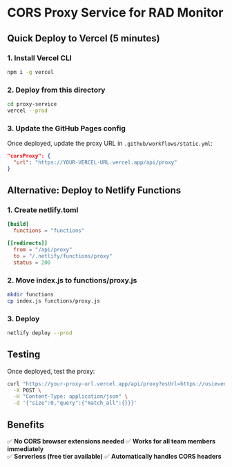 # CORS Proxy Service for RAD Monitor

## Quick Deploy to Vercel (5 minutes)

### 1. **Install Vercel CLI**
```bash
npm i -g vercel
```

### 2. **Deploy from this directory**
```bash
cd proxy-service
vercel --prod
```

### 3. **Update the GitHub Pages config**
Once deployed, update the proxy URL in `.github/workflows/static.yml`:
```json
"corsProxy": {
  "url": "https://YOUR-VERCEL-URL.vercel.app/api/proxy"
}
```

## Alternative: Deploy to Netlify Functions

### 1. **Create netlify.toml**
```toml
[build]
  functions = "functions"

[[redirects]]
  from = "/api/proxy"
  to = "/.netlify/functions/proxy"
  status = 200
```

### 2. **Move index.js to functions/proxy.js**
```bash
mkdir functions
cp index.js functions/proxy.js
```

### 3. **Deploy**
```bash
netlify deploy --prod
```

## Testing

Once deployed, test the proxy:
```bash
curl "https://your-proxy-url.vercel.app/api/proxy?esUrl=https://usieventho-prod-usw2.kb.us-west-2.aws.found.io:9243&esPath=/elasticsearch/usi*/_search&cookie=YOUR_COOKIE" \
  -X POST \
  -H "Content-Type: application/json" \
  -d '{"size":0,"query":{"match_all":{}}}'
```

## Benefits

✅ **No CORS browser extensions needed**
✅ **Works for all team members immediately**  
✅ **Serverless (free tier available)**
✅ **Automatically handles CORS headers** 